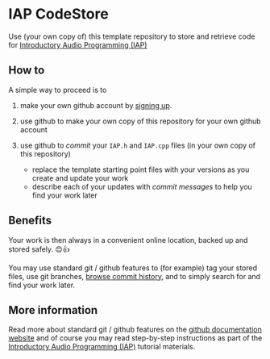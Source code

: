 # IAP CodeStore
Use (your own copy of) this template repository to store and retrieve code for <a href="https://github.com/uwePhillPhelps/IAP-2023/">Introductory Audio Programming (IAP)</a>

## How to
A simple way to proceed is to 

1. make your own github account by <a href="https://github.com/signup">signing up</a>.

1. use github to make your own copy of this repository for your own github account

1. use github to *commit* your `IAP.h` and `IAP.cpp` files (in your own copy of this repository)
   - replace the template starting point files with your versions as you create and update your work
   - describe each of your updates with *commit messages* to help you find your work later
   
## Benefits

Your work is then always in a convenient online location, backed up and stored safely. 😊👍

You may use standard git / github features to (for example) tag your stored files, use git branches, <a href="../../commits/master/">browse commit history</a>, and to simply search for and find your work later. 

## More information

Read more about standard git / github features on the <a href="https://docs.github.com/en/">github documentation website</a> and of course you may read step-by-step instructions as part of the <a href="https://github.com/uwePhillPhelps/IAP-2023/">Introductory Audio Programming (IAP)</a> tutorial materials.
